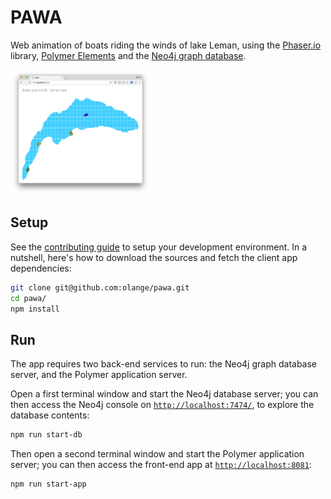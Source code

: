 # PAWA

Web animation of boats riding the winds of lake Leman, using the [Phaser.io](https://phaser.io) library, [Polymer Elements](https://elements.polymer-project.org) and the [Neo4j graph database](https://neo4j.com).

<img height="200" src="docs/images/boats-and-winds-screenshot.png">

## Setup

See the [contributing guide](docs/CONTRIBUTING.md) to setup your development environment. In a nutshell, here's how to download the sources and fetch the client app dependencies:

```bash
git clone git@github.com:olange/pawa.git
cd pawa/
npm install
```

## Run

The app requires two back-end services to run: the Neo4j graph database server, and the Polymer application server.

Open a first terminal window and start the Neo4j database server; you can then access the Neo4j console on [`http://localhost:7474/`](http://localhost:7474/), to explore the database contents:

```bash
npm run start-db
```
 
Then open a second terminal window and start the Polymer application server; you can then access the front-end app at [`http://localhost:8081`](http://localhost:8081):

```bash
npm run start-app
```
